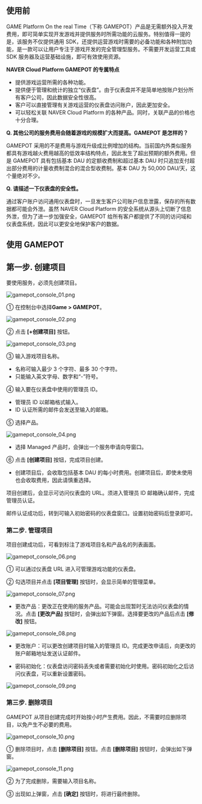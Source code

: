 ## 使用前<a name="使用前"></a>

GAME Platform On the real Time（下称 GAMEPOT）产品是无需额外投入开发费用，即可简单实现开发游戏并提供服务时所需功能的云服务。特别值得一提的是，该服务不仅提供通用 SDK，还提供运营游戏时需要的必备功能和各种附加功能，是一款可以让用户专注于游戏开发的完全管理型服务。不需要开发运营工具或 SDK 服务器及运营基础设施，即可有效使用资源。

**NAVER Cloud Platform GAMEPOT 的专属特点**

- 提供游戏运营所需的各种功能。
- 提供便于管理和统计的独立“仪表盘”。由于仪表盘并不是简单地按账户划分所有客户公司，因此数据安全性很高。
- 客户可以直接管理有关游戏运营的仪表盘访问账户，因此更加安全。
- 可以轻松关联 NAVER Cloud Platform 的各种产品。同时，关联产品的价格也十分合理。

**Q. 其他公司的服务费用会随着游戏的规模扩大而提高。GAMEPOT 是怎样的？**

GAMEPOT 采用的不是费用与游戏升级成比例增加的结构。当前国内外类似服务都具有游戏越火费用越高的低效率结构特点，因此发生了超出预期的额外费用。但是 GAMEPOT 具有包括基本 DAU 的定额收费制和超过基本 DAU 时只追加支付超出部分费用的计量收费制混合的混合型收费制。基本 DAU 为 50,000 DAU/天，这个量绝对不少。

**Q. 请描述一下仪表盘的安全性。**

通过客户账户访问通用仪表盘时，一旦发生客户公司账户信息泄露，保存的所有数据都可能会外泄。虽然 NAVER Cloud Platform 的安全系统从源头上切断了信息外泄，但为了进一步加强安全，GAMEPOT 给所有客户都提供了不同的访问域和仪表盘系统，因此可以更安全地保护客户的数据。

## 使用 GAMEPOT<a name="使用GAMEPOT"></a>

## 第一步. 创建项目<a name="第一步创建项目"></a>

要使用服务，必须先创建项目。

![gamepot_console_01.png](./images/gamepot_console_01.png)

① 在控制台中选择**Game > GAMEPOT**。

![gamepot_console_02.png](./images/gamepot_console_02.png)

② 点击 **[+创建项目]** 按钮。

![gamepot_console_03.png](./images/gamepot_console_03.png)

③ 输入游戏项目名称。

- 名称可输入最少 3 个字符、最多 30 个字符。
- 只能输入英文字母、数字和“-”符号。

④ 输入要在仪表盘中使用的管理员 ID。

- 管理员 ID 以邮箱格式输入。
- ID 认证所需的邮件会发送至输入的邮箱。

⑤ 选择产品。

![gamepot_console_04.png](./images/gamepot_console_04.png)

- 选择 Managed 产品时，会弹出一个服务申请向导窗口。

⑥ 点击 **[创建项目]** 按钮，完成项目创建。

- 创建项目后，会收取包括基本 DAU 的每小时费用。创建项目后，即使未使用也会收取费用，因此请慎重选择。

项目创建后，会显示可访问仪表盘的 URL。须进入管理员 ID 邮箱确认邮件，完成管理员认证。

邮件认证成功后，转到可输入初始密码的仪表盘窗口。设置初始密码后登录即可。

### 第二步. 管理项目<a name="第二步管理项目"></a>

项目创建成功后，可看到标注了游戏项目名和产品名的列表画面。

![gamepot_console_06.png](./images/gamepot_console_06.png)

① 可以通过仪表盘 URL 进入可管理游戏功能的仪表盘。

② 勾选项目并点击 **[项目管理]** 按钮时，会显示简单的管理菜单。

![gamepot_console_07.png](./images/gamepot_console_07.png)

- 更改产品：更改正在使用的服务产品。可能会出现暂时无法访问仪表盘的情况。点击 **[更改产品]** 按钮时，会弹出如下弹窗。选择要更改的产品后点击 **[修改]** 按钮。

![gamepot_console_08.png](./images/gamepot_console_08.png)

- 更改账户：可以更改创建项目时输入的管理员 ID。完成更改申请后，向更改的账户邮箱地址发送认证邮件。

- 密码初始化：仪表盘访问密码丢失或者需要初始化时使用。密码初始化之后访问仪表盘，可以重新设置密码。

![gamepot_console_09.png](./images/gamepot_console_09.png)

### 第三步. 删除项目<a name="第三步删除项目"></a>

GAMEPOT 从项目创建完成时开始按小时产生费用。因此，不需要时应删除项目，以免产生不必要的费用。

![gamepot_console_10.png](./images/gamepot_console_10.png)

① 删除项目时，点击 **[删除项目]** 按钮。点击 **[删除项目]** 按钮时，会弹出如下弹窗。

![gamepot_console_11.png](./images/gamepot_console_11.png)

② 为了完成删除，需要输入项目名称。

③ 出现如上弹窗，点击 **[确定]** 按钮时，将进行最终删除。
